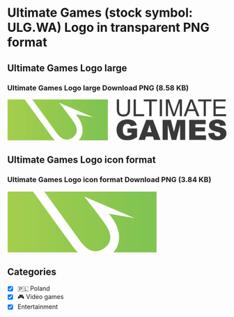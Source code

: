 # Ultimate Games (stock symbol: ULG.WA) Logo in transparent PNG format

## Ultimate Games Logo large

### Ultimate Games Logo large Download PNG (8.58 KB)

![Ultimate Games Logo large Download PNG (8.58 KB)](/img/orig/ULG.WA_BIG-b5489da7.png)

## Ultimate Games Logo icon format

### Ultimate Games Logo icon format Download PNG (3.84 KB)

![Ultimate Games Logo icon format Download PNG (3.84 KB)](/img/orig/ULG.WA-5dfe3ecf.png)



## Categories
- [x] 🇵🇱 Poland
- [x] 🎮 Video games
- [x] Entertainment

